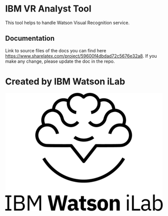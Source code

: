 # IBM VR Analyst Tool
This tool helps to handle Watson Visual Recognition service.
## Documentation
Link to source files of the docs you can find here https://www.sharelatex.com/project/59600f4dbdad72c5676e32a8. If you make any change, please update the doc in the repo.
# Created by IBM Watson iLab
![alt text](readme_images/ilab_logo.png)
